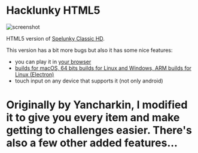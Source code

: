 # Hacklunky HTML5

![screenshot](screenshots/screenshot_00.jpg)

HTML5 version of [Spelunky Classic HD](https://rawcdn.githack.com/generic-user10/spelunkyclassic/ede12eb56693f79e46c4c52ba4433ed41e51c7c9/src/index.html).

This version has a bit more bugs but also it has some nice features:
- you can play it in [your browser](https://rawcdn.githack.com/generic-user10/spelunkyclassic/7fc2c48025df1e3b17e9c4360a16c33690d9dbff/src/index.html)
- [builds for macOS, 64 bits builds for Linux and Windows, ARM builds for Linux (Electron)](https://rawcdn.githack.com/generic-user10/spelunkyclassic/ede12eb56693f79e46c4c52ba4433ed41e51c7c9/src/index.html)
- touch input on any device that supports it (not only android)
# Originally by Yancharkin, I modified it to give you every item and make getting to challenges easier. There's also a few other added features...
